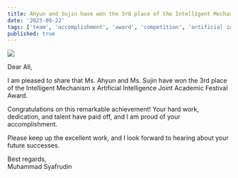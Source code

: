 ```yaml
---
title: Ahyun and Sujin have won the 3rd place of the Intelligent Mechanism x Artificial Intelligence Joint Academic Festival Award 2023
date: '2023-09-22'
tags: ['team', 'accomplishment', 'award', 'competition', 'artificial intelligence']
published: true
---
```


<img src="/updates/ahyun_sujin_won_3rd_place.jpg"/><br/>

Dear All,

I am pleased to share that Ms. Ahyun and Ms. Sujin have won the 3rd place of the Intelligent Mechanism x Artificial Intelligence Joint Academic Festival Award.

Congratulations on this remarkable achievement! Your hard work, dedication, and talent have paid off, and I am proud of your accomplishment.

Please keep up the excellent work, and I look forward to hearing about your future successes.


Best regards,<br/>
Muhammad Syafrudin
